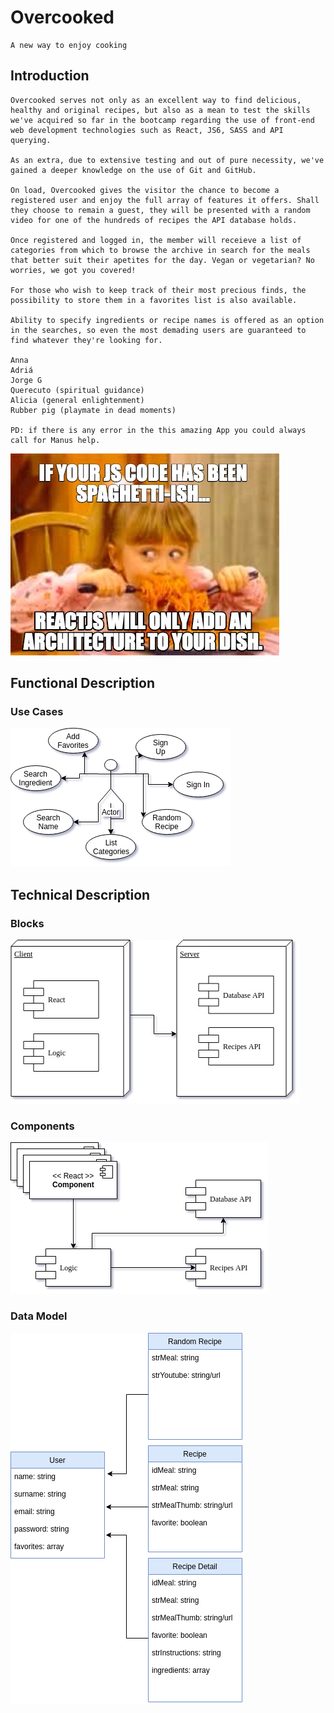 ﻿# Overcooked
    A new way to enjoy cooking 

## Introduction
    Overcooked serves not only as an excellent way to find delicious, healthy and original recipes, but also as a mean to test the skills we've acquired so far in the bootcamp regarding the use of front-end web development technologies such as React, JS6, SASS and API querying.

    As an extra, due to extensive testing and out of pure necessity, we've gained a deeper knowledge on the use of Git and GitHub.

    On load, Overcooked gives the visitor the chance to become a registered user and enjoy the full array of features it offers. Shall they choose to remain a guest, they will be presented with a random video for one of the hundreds of recipes the API database holds.
    
    Once registered and logged in, the member will receieve a list of categories from which to browse the archive in search for the meals that better suit their apetites for the day. Vegan or vegetarian? No worries, we got you covered!
    
    For those who wish to keep track of their most precious finds, the possibility to store them in a favorites list is also available.

    Ability to specify ingredients or recipe names is offered as an option in the searches, so even the most demading users are guaranteed to find whatever they're looking for.

    Anna
    Adriá
    Jorge G
    Querecuto (spiritual guidance)
    Alicia (general enlightenment)
    Rubber pig (playmate in dead moments)

    PD: if there is any error in the this amazing App you could always call for Manus help.

![meme](img/meme.jpg)

## Functional Description

### Use Cases

![cases](img/useCases.png)

## Technical Description

### Blocks

![blocks](img/blocks.jpg)

### Components

![comps](img/components.png)

### Data Model

![dataModel](img/dataModel.png)